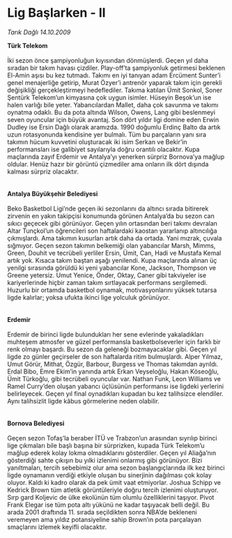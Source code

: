 # Lig Başlarken - II

*Tarık Dağlı 14.10.2009*

<div class="taraf_structure_2col_1zq">
<div class="margen_n">



 <p><b>Türk Telekom</b> <br/><br/>İki sezon önce şampiyonluğun kıyısından dönmüşlerdi. Geçen yıl daha sıradan bir takım havası çizdiler. Play-off’ta şampiyonluk getirmesi beklenen El-Amin aşısı bu kez tutmadı. Takımı en iyi tanıyan adam Ercüment Sunter’i genel menajerliğe getirip, Murat Özyer’i antrenör yaparak takım için gerekli değişikliği gerçekleştirmeyi hedeflediler. Takıma katılan Ümit Sonkol, Soner Şentürk Telekom’un kimyasına çok uygun isimler. Hüseyin Beşok’un ise halen varlığı bile yeter. Yabancılardan Mallet, daha çok savunma ve takımı oynatma odaklı. Bu da pota altında Wilson, Owens, Lang gibi beslenmeyi seven oyuncular için büyük avantaj. Son dört yıldır ligi domine eden Erwin Dudley ise Ersin Dağlı olarak aramızda. 1990 doğumlu Erdinç Balto da artık uzun rotasyonunda kendisine yer bulmalı. Tüm bu parçaların yanı sıra takımın hücum kuvvetini oluşturacak iki isim Serkan ve Bekir’in performansları ise galibiyet sayılarıyla doğru orantılı olacaktır. Kupa maçlarında zayıf Erdemir ve Antalya’yı yenerken sürpriz Bornova’ya mağlup oldular. Henüz hazır bir görüntü çizmediler ama onların ilk dört dışında kalması sürpriz olacaktır.<b> <br/><br/><br/>Antalya Büyükşehir Belediyesi</b> <br/><br/>Beko Basketbol Ligi’nde geçen iki sezonlarını da altıncı sırada bitirerek zirvenin en yakın takipçisi konumunda görünen Antalya’da bu sezon can sıkıcı geçecek gibi görünüyor. Geçen yılın ortasından beri takımı devralan Altar Tunçkol’un öğrencileri son haftalardaki kaostan yararlanıp altıncılığa çıkmışlardı. Ama takımın kusurları artık daha da ortada. Yani mızrak, çuvala sığmıyor. Geçen sezon takımın belkemiği olan yabancılar Marsh, Mimms, Green, Douhit ve tecrübeli yerliler Ersin, Ümit, Can, Hadi ve Mustafa Kemal artık yok. Kısaca takım baştan aşağı yenilendi. Kupa maçlarında alınan üç yenilgi sırasında görüldü ki yeni yabancılar Kone, Jackson, Thompson ve Greene yetersiz. Umut Yenice, Önder, Oktay, Caner gibi takviyeler ise kariyerlerinde hiçbir zaman takım sırtlayacak performans sergilemedi. Huzurlu bir ortamda basketbol oynamak, motivasyonlarını yüksek tutarsa ligde kalırlar; yoksa ufukta ikinci lige yolculuk görünüyor.<b> <br/><br/><br/>Erdemir</b> <br/><br/>Erdemir de birinci ligde bulundukları her sene evlerinde yakaladıkları muhteşem atmosfer ve güzel performansla basketbolseverler için farklı bir renk olmayı başardı. Bu sezon da geleneği bozmayacaklar gibi. Geçen yıl ligde zo günler geçirseler de son haftalarda ritim bulmuşlardı. Alper Yılmaz, Umut Görür, Mithat, Özgür, Barbour, Burgess ve Thomas takımdan ayrıldı. Erdal Bibo, Emre Ekim’in yanında artık Erkan Veyseloğlu, Hakan Köseoğlu, Ümit Türkoğlu, gibi tecrübeli oyuncular var. Nathan Funk, Leon Williams ve Ramel Curry’den oluşan yabancı üçlüsünün performansı ise ligdeki yerlerini belirleyecek. Geçen yıl final oynadıkları kupadan bu kez talihsizce elendiler. Aynı talihsizlit ligde kâbus görmelerine neden olabilir.<b> <br/><br/><br/>Bornova Belediyesi</b> <br/><br/>Geçen sezon Tofaş’la beraber İTÜ ve Trabzon’un arasından sıyrılıp birinci lige çıkmaları bile başlı başına bir sürprizken, kupada Türk Telekom’u mağlup ederek kolay lokma olmadıklarını gösterdiler. Geçen yıl Aliağa’nın gösterdiği sahte çıkışın bu yılki izlenimi onlarmış gibi görünüyor. Bizi yanıltmaları, tercih sebebimiz olur ama sezon başlangıçlarında ilk kez birinci ligde oynamanın verdiği etkiyle oluşan bu sinerjinin dağılması çok kolay oluyor. Kaldı ki kadro olarak da pek ümit vaat etmiyorlar. Joshua Schipp ve Kedrick Brown tüm atletik görüntüleriyle doğru tercih izlenimi oluşturuyor. Sırp gard Koljevic de ülke ekolünün tüm olumlu özelliklerini taşıyor. Pivot Frank Elegar ise tüm pota altı yükünü ne kadar taşıyacak belli değil. Bu arada 2001 draftında 11. sırada seçildikten sonra NBA’de bekleneni veremeyen ama yıldız potansiyeline sahip Brown’ın pota parçalayan smaçlarını izlemek keyifli olacaktır.</p>
<br/>
<br/>
<br/>



<br/>


<div id="taraf_not">
</div>

</div>


</div>
